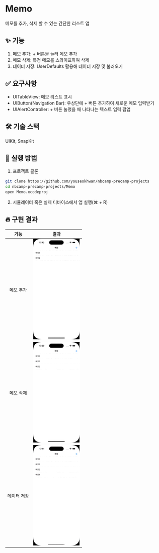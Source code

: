 # Memo

메모를 추가, 삭제 할 수 있는 간단한 리스트 앱

## ✨ 기능

1. 메모 추가: + 버튼을 눌러 메모 추가
2. 메모 삭제: 특정 메모를 스와이프하여 삭제
3. 데이터 저장: UserDefaults 활용해 데이터 저장 및 불러오기

## ✅ 요구사항

* UITableView: 메모 리스트 표시
* UIButton(Navigation Bar): 우상단에 + 버튼 추가하여 새로운 메모 입력받기
* UIAlertController: + 버튼 눌렀을 때 나타나는 텍스트 입력 팝업

## 🛠️ 기술 스택

UIKit, SnapKit

## 🚀 실행 방법

1. 프로젝트 클론

```bash
git clone https://github.com/youseokhwan/nbcamp-precamp-projects
cd nbcamp-precamp-projects/Memo
open Memo.xcodeproj
```

2. 시뮬레이터 혹은 실제 디바이스에서 앱 실행(⌘ + R)

## 🔥 구현 결과

|기능|결과|
|:---:|:---:|
|메모 추가|![result01](assets/result01.gif)|
|메모 삭제|![result02](assets/result02.gif)|
|데이터 저장|![result03](assets/result03.gif)|
